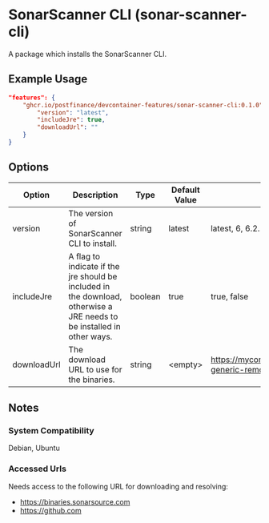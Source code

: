 # SonarScanner CLI (sonar-scanner-cli)

A package which installs the SonarScanner CLI.

## Example Usage

```json
"features": {
    "ghcr.io/postfinance/devcontainer-features/sonar-scanner-cli:0.1.0": {
        "version": "latest",
        "includeJre": true,
        "downloadUrl": ""
    }
}
```

## Options

| Option | Description | Type | Default Value | Proposals |
|-----|-----|-----|-----|-----|
| version | The version of SonarScanner CLI to install. | string | latest | latest, 6, 6.2.1.4610 |
| includeJre | A flag to indicate if the jre should be included in the download, otherwise a JRE needs to be installed in other ways. | boolean | true | true, false |
| downloadUrl | The download URL to use for the binaries. | string | &lt;empty&gt; | https://mycompany.com/artifactory/sonarsource-generic-remote/Distribution/sonar-scanner-cli |

## Notes

### System Compatibility

Debian, Ubuntu

### Accessed Urls

Needs access to the following URL for downloading and resolving:
* https://binaries.sonarsource.com
* https://github.com
